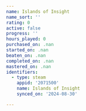 ```yaml
---
name: Islands of Insight
name_sort: ''
rating: 0
active: false
progress: ''
hours_played: 0
purchased_on: .nan
started_on: .nan
beaten_on: .nan
completed_on: .nan
mastered_on: .nan
identifiers:
  - type: steam
    appid: '2071500'
    name: Islands of Insight
    synced_on: '2024-08-30'

---
```

